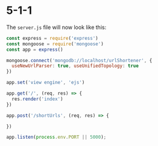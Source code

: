 # 5-1-1

The `server.js` file will now look like this:

```javascript
const express = require('express')
const mongoose = require('mongoose')
const app = express()

mongoose.connect('mongodb://localhost/urlShortener', {
  useNewUrlParser: true, useUnifiedTopology: true
})

app.set('view engine', 'ejs')

app.get('/', (req, res) => {
  res.render('index')
})

app.post('/shortUrls', (req, res) => {

})

app.listen(process.env.PORT || 5000);
```

